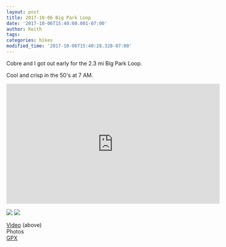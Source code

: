 ```yaml
---
layout: post
title: 2017-10-06 Big Park Loop
date: '2017-10-06T15:40:00.001-07:00'
author: Keith
tags: 
categories: hikes
modified_time: '2017-10-06T15:40:28.328-07:00'
---
```


Cobre and I got out early for the 2.3 mi Big Park Loop.

Cool and crisp in the 50's at 7 AM.  

<div class="embed-responsive embed-responsive-16by9">
  <iframe width="560" height="315" src="https://www.youtube.com/embed/rPEL4hjlVXw" frameborder="0" allow="accelerometer; autoplay; encrypted-media; gyroscope; picture-in-picture" allowfullscreen></iframe>
</div>

[![](https://3.bp.blogspot.com/-1Cr5oHxPJ2w/WdgDumbtgqI/AAAAAAABSic/TY35ZRj1gfQGOvB4c-XtkxuJsvKE_XPvgCKgBGAs/s320/Screenshot_2017-10-06-15-25-25.png)](https://3.bp.blogspot.com/-1Cr5oHxPJ2w/WdgDumbtgqI/AAAAAAABSic/TY35ZRj1gfQGOvB4c-XtkxuJsvKE_XPvgCKgBGAs/s1600/Screenshot_2017-10-06-15-25-25.png)
[![](https://1.bp.blogspot.com/-tBz1PNHPtq8/WdgDugmW7_I/AAAAAAABSic/vKW4I2pDPpckQjoaxeu5Z3HENJa7RJ5pwCKgBGAs/s320/Screenshot_2017-10-06-15-25-40.png)](https://1.bp.blogspot.com/-tBz1PNHPtq8/WdgDugmW7_I/AAAAAAABSic/vKW4I2pDPpckQjoaxeu5Z3HENJa7RJ5pwCKgBGAs/s1600/Screenshot_2017-10-06-15-25-40.png)  
  
[Video](https://youtu.be/rPEL4hjlVXw) (above)  
Photos  
[GPX](https://drive.google.com/file/d/0B05YxhE9Av-PRDE2ZnlHN3BpVVk/view?usp=sharing)  
